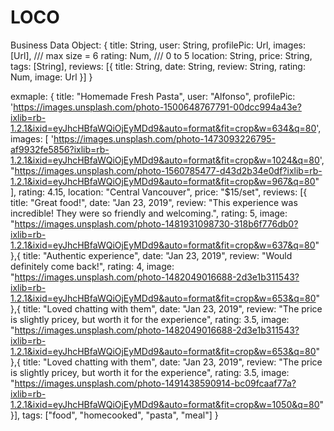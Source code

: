 # LOCO

Business Data Object:
{ 
  title: String,
  user: String,
  profilePic: Url,
  images: [Url],     /// max size = 6
  rating: Num,       /// 0 to 5
  location: String,
  price: String,
  tags: [String],
  reviews: [{
    title: String,
    date: String,
    review: String,
    rating: Num,
    image: Url
  }]
}


exmaple:
{
      title: "Homemade Fresh Pasta",
      user: "Alfonso",
      profilePic: 'https://images.unsplash.com/photo-1500648767791-00dcc994a43e?ixlib=rb-1.2.1&ixid=eyJhcHBfaWQiOjEyMDd9&auto=format&fit=crop&w=634&q=80',
      images: [
        'https://images.unsplash.com/photo-1473093226795-af9932fe5856?ixlib=rb-1.2.1&ixid=eyJhcHBfaWQiOjEyMDd9&auto=format&fit=crop&w=1024&q=80',
        "https://images.unsplash.com/photo-1560785477-d43d2b34e0df?ixlib=rb-1.2.1&ixid=eyJhcHBfaWQiOjEyMDd9&auto=format&fit=crop&w=967&q=80"
      ],
      rating: 4.15,
      location: "Central Vancouver",
      price: "$15/set",
      reviews: [{
        title: "Great food!",
        date: "Jan 23, 2019",
        review: "This experience was incredible! They were so friendly and welcoming.",
        rating: 5,
        image: "https://images.unsplash.com/photo-1481931098730-318b6f776db0?ixlib=rb-1.2.1&ixid=eyJhcHBfaWQiOjEyMDd9&auto=format&fit=crop&w=637&q=80"
       },{
        title: "Authentic experience",
        date: "Jan 23, 2019",
        review: "Would definitely come back!",
        rating: 4,
        image: "https://images.unsplash.com/photo-1482049016688-2d3e1b311543?ixlib=rb-1.2.1&ixid=eyJhcHBfaWQiOjEyMDd9&auto=format&fit=crop&w=653&q=80"
       },{
        title: "Loved chatting with them",
        date: "Jan 23, 2019",
        review: "The price is slightly pricey, but worth it for the experience",
        rating: 3.5,
        image: "https://images.unsplash.com/photo-1482049016688-2d3e1b311543?ixlib=rb-1.2.1&ixid=eyJhcHBfaWQiOjEyMDd9&auto=format&fit=crop&w=653&q=80"
       },{
        title: "Loved chatting with them",
        date: "Jan 23, 2019",
        review: "The price is slightly pricey, but worth it for the experience",
        rating: 3.5,
        image: "https://images.unsplash.com/photo-1491438590914-bc09fcaaf77a?ixlib=rb-1.2.1&ixid=eyJhcHBfaWQiOjEyMDd9&auto=format&fit=crop&w=1050&q=80"
       }],
      tags: ["food", "homecooked", "pasta", "meal"]
}
